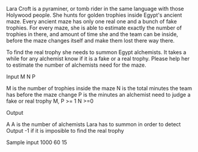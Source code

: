 Lara Croft is a pyraminer, or tomb rider in the same language with those Holywood people. She hunts for golden trophies inside Egypt's ancient maze. Every ancient maze has only one real one and a bunch of fake trophies. For every maze, she is able to estimate exactly the number of trophies in there, and amount of time she and the team can be inside, before the maze changes itself and make them lost there way there.



To find the real trophy she needs to summon Egypt alchemists. It takes a while for any alchemist know if it is a fake or a real trophy. Please help her to estimate the number of alchemists need for the maze.



Input
M N P



M is the number of trophies inside the maze
N is the total minutes the team has before the maze change
P is the minutes an alchemist need to judge a fake or real trophy
M, P >= 1
N >=0



Output



A
A is the number of alchemists Lara has to summon in order to detect
Output -1 if it is imposible to find the real trophy



Sample input
1000 60 15